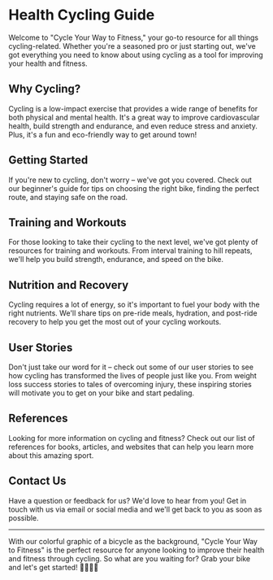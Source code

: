 <!--font:Poppins-->

# Health Cycling Guide

Welcome to "Cycle Your Way to Fitness," your go-to resource for all things cycling-related. Whether you're a seasoned pro or just starting out, we've got everything you need to know about using cycling as a tool for improving your health and fitness.

## Why Cycling?

Cycling is a low-impact exercise that provides a wide range of benefits for both physical and mental health. It's a great way to improve cardiovascular health, build strength and endurance, and even reduce stress and anxiety. Plus, it's a fun and eco-friendly way to get around town!

## Getting Started

If you're new to cycling, don't worry – we've got you covered. Check out our beginner's guide for tips on choosing the right bike, finding the perfect route, and staying safe on the road.

## Training and Workouts

For those looking to take their cycling to the next level, we've got plenty of resources for training and workouts. From interval training to hill repeats, we'll help you build strength, endurance, and speed on the bike.

## Nutrition and Recovery

Cycling requires a lot of energy, so it's important to fuel your body with the right nutrients. We'll share tips on pre-ride meals, hydration, and post-ride recovery to help you get the most out of your cycling workouts.

## User Stories

Don't just take our word for it – check out some of our user stories to see how cycling has transformed the lives of people just like you. From weight loss success stories to tales of overcoming injury, these inspiring stories will motivate you to get on your bike and start pedaling.

## References

Looking for more information on cycling and fitness? Check out our list of references for books, articles, and websites that can help you learn more about this amazing sport.

## Contact Us

Have a question or feedback for us? We'd love to hear from you! Get in touch with us via email or social media and we'll get back to you as soon as possible.

---

With our colorful graphic of a bicycle as the background, "Cycle Your Way to Fitness" is the perfect resource for anyone looking to improve their health and fitness through cycling. So what are you waiting for? Grab your bike and let's get started! 🚴‍♀️🚴‍♂️

<!--

Write me content for website with wallpaper which alt text is:

"A colorful graphic of a bicycle for a cycling or fitness blog"

The name/title of the page should not be 1:1 copy of the alt text but rather a real content of the website which is using this wallpaper.

- Use markdown format
- Start with heading
- Heading should be short and concise
- The content should look like a real website
- The website should not be about the wallpaper, wallpaper is just a related background
- Heading should be contain work "wallpaper" or "background"
- Include real sections like references, contact, user stories, etc. use things relevant to the page purpose.
- Feel free to use structure like headings, bullets, numbering, blockquotes, paragraphs, horizontal lines, etc.
- You can use formatting like bold or _italic_
- You can include UTF-8 emojis
- Links should be only #hash anchors (and you can refer to the document itself)
- Do not include images


---


# "Cycle Your Way to Fitness" - A Com<wbr>pre<wbr>hen<wbr>sive Guide to Cycling for Health and Wellness

Welcome to "Cycle Your Way to Fitness," your go-to resource for all things cycling-related. Whether you're a seasoned pro or just starting out, we've got everything you need to know about using cycling as a tool for improving your health and fitness.

## Why Cycling?

Cycling is a low-impact exercise that provides a wide range of benefits for both physical and mental health. It's a great way to improve cardiovascular health, build strength and endurance, and even reduce stress and anxiety. Plus, it's a fun and eco-friendly way to get around town!

## Getting Started

If you're new to cycling, don't worry – we've got you covered. Check out our beginner's guide for tips on choosing the right bike, finding the perfect route, and staying safe on the road.

## Training and Workouts

For those looking to take their cycling to the next level, we've got plenty of resources for training and workouts. From interval training to hill repeats, we'll help you build strength, endurance, and speed on the bike.

## Nutrition and Recovery

Cycling requires a lot of energy, so it's important to fuel your body with the right nutrients. We'll share tips on pre-ride meals, hydration, and post-ride recovery to help you get the most out of your cycling workouts.

## User Stories

Don't just take our word for it – check out some of our user stories to see how cycling has transformed the lives of people just like you. From weight loss success stories to tales of overcoming injury, these inspiring stories will motivate you to get on your bike and start pedaling.

## References

Looking for more information on cycling and fitness? Check out our list of references for books, articles, and websites that can help you learn more about this amazing sport.

## Contact Us

Have a question or feedback for us? We'd love to hear from you! Get in touch with us via email or social media and we'll get back to you as soon as possible.

---

With our colorful graphic of a bicycle as the background, "Cycle Your Way to Fitness" is the perfect resource for anyone looking to improve their health and fitness through cycling. So what are you waiting for? Grab your bike and let's get started! 🚴‍♀️🚴‍♂️


---


Write me a Google font which is best fitting for the website.

Pick from the list:
- Orbitron
- Lato
- Exo 2
- Montserrat
- Cinzel Decorative
- Alegreya
- Playfair Display
- Poppins
- Dancing Script
- Barlow Condensed
- Cinzel
- Raleway
- Great Vibes
- Roboto
- IBM Plex Sans
- Cormorant Garamond
- Futura
- Inter
- Open Sans
- Cabin
- Barlow Condensed
- Lobster


Write just the font name nothing else.


---


Poppins

-->

